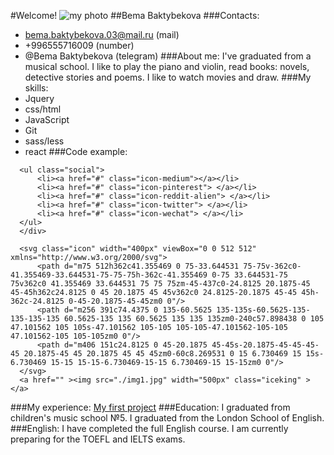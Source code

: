 #Welcome!
![my photo](https://image.winudf.com/v2/image/Y29tLk1pU3RhcnRzLlN0YXJidXR0ZXJmbHlmb3JjZWV2aWxfc2NyZWVuXzBfMTUxODUwMDYwOV8wOTg/screen-0.jpg?fakeurl=1&type=.jpg )
##Bema Baktybekova
###Contacts:
- bema.baktybekova.03@mail.ru (mail)
- +996555716009 (number)
- @Bema Baktybekova (telegram)
###About me: I've graduated from a musical school. I like to play the piano and violin, read books: novels, detective stories and poems. I like to watch movies and draw.
###My skills:
- Jquery
- css/html
- JavaScript
- Git
- sass/less
- react
###Code example:
```<div class="container">
  <ul class="social">
      <li><a href="#" class="icon-medium"></a></li>
      <li><a href="#" class="icon-pinterest"> </a></li>
      <li><a href="#" class="icon-reddit-alien"> </a></li>
      <li><a href="#" class="icon-twitter"> </a></li>
      <li><a href="#" class="icon-wechat"> </a></li>
  </ul>
  </div>
  
  <svg class="icon" width="400px" viewBox="0 0 512 512" xmlns="http://www.w3.org/2000/svg">
      <path d="m75 512h362c41.355469 0 75-33.644531 75-75v-362c0-41.355469-33.644531-75-75-75h-362c-41.355469 0-75 33.644531-75 75v362c0 41.355469 33.644531 75 75 75zm-45-437c0-24.8125 20.1875-45 45-45h362c24.8125 0 45 20.1875 45 45v362c0 24.8125-20.1875 45-45 45h-362c-24.8125 0-45-20.1875-45-45zm0 0"/>
      <path d="m256 391c74.4375 0 135-60.5625 135-135s-60.5625-135-135-135-135 60.5625-135 135 60.5625 135 135 135zm0-240c57.898438 0 105 47.101562 105 105s-47.101562 105-105 105-105-47.101562-105-105 47.101562-105 105-105zm0 0"/>
      <path d="m406 151c24.8125 0 45-20.1875 45-45s-20.1875-45-45-45-45 20.1875-45 45 20.1875 45 45 45zm0-60c8.269531 0 15 6.730469 15 15s-6.730469 15-15 15-15-6.730469-15-15 6.730469-15 15-15zm0 0"/>
  </svg>
  <a href="" ><img src="./img1.jpg" width="500px" class="iceking" ></a>
```
###My experience: [My first project](http://localhost:63342/pr.1/index.html?_ijt=7jfsur7hcr84786sbe4nocn2ee)
###Education: I graduated from children's music school №5. I graduated from the London School of English.
###English: I have completed the full English course. I am currently preparing for the TOEFL and IELTS exams.           
